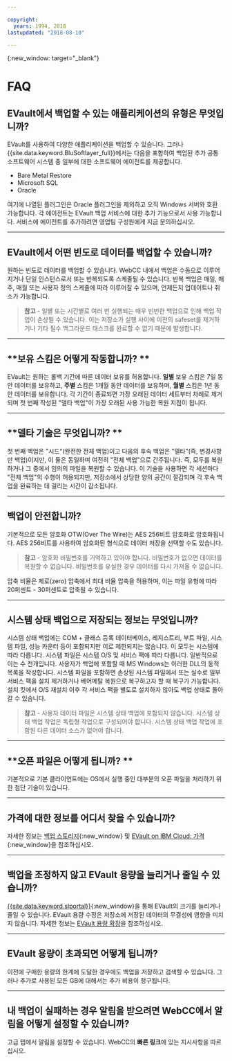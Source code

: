 ```yaml
---

copyright:
  years: 1994, 2018
lastupdated: "2018-08-10"

---
```

{:new_window: target="_blank"}


# FAQ

## **EVault에서 백업할 수 있는 애플리케이션의 유형은 무엇입니까?**

EVault를 사용하여 다양한 애플리케이션을 백업할 수 있습니다. 그러나 {{site.data.keyword.BluSoftlayer_full}}에서는 다음을 포함하여 백업된 추가 공통 소프트웨어 시스템 중 일부에 대한 소프트웨어 에이전트를 제공합니다.

- Bare Metal Restore
- Microsoft SQL
- Oracle

여기에 나열된 플러그인은 Oracle 플러그인을 제외하고 오직 Windows 서버와 호환 가능합니다. 각 에이전트는 EVault 백업 서비스에 대한 추가 기능으로서 사용 가능합니다. 서비스에 에이전트를 추가하려면 영업팀 구성원에게 지금 문의하십시오. 

<hr>

## **EVault에서 어떤 빈도로 데이터를 백업할 수 있습니까?**

원하는 빈도로 데이터를 백업할 수 있습니다. WebCC 내에서 백업은 수동으로 이루어지거나 단일 인스턴스로서 또는 반복되도록 스케줄될 수 있습니다. 반복 백업은 매일, 매주, 매월 또는 사용자 정의 스케줄에 따라 이루어질 수 있으며, 언제든지 업데이트나 취소가 가능합니다.

>**참고** - 일별 또는 시간별로 여러 번 실행되는 매우 빈번한 백업으로 인해 백업 작업이 손상될 수 있습니다. 이는 저장소가 실행 사이에 이전의 safeset를 제거하거나 기타 필수 백그라운드 태스크를 완료할 수 없기 때문에 발생합니다.

<hr>

## **보유 스킴은 어떻게 작동합니까? **

EVault는 원하는 롤백 기간에 따른 데이터 보유를 허용합니다. **일별** 보유 스킴은 7일 동안 데이터를 보유하고, **주별** 스킴은 1개월 동안 데이터를 보유하며, **월별** 스킴은 1년 동안 데이터를 보유합니다. 각 기간이 종료되면 가장 오래된 데이터 세트부터 차례로 제거되며 첫 번째 작성된 "델타 백업"이 가장 오래된 사용 가능한 복원 지점이 됩니다. 

<hr>

## **델타 기술은 무엇입니까? **

첫 번째 백업은 "시드"(완전한 전체 백업)이고 다음의 후속 백업은 "델타"(즉, 변경사항만 백업)이지만, 이 둘은 동일하며 여전히 "전체 백업"으로 간주됩니다. 즉, 모두를 복원하거나 그 중에서 임의의 파일을 복원할 수 있습니다. 이 기술을 사용하면 각 세션마다 "전체 백업"의 수행이 허용되지만, 저장소에서 상당한 양의 공간이 절감되며 각 후속 백업을 완료하는 데 걸리는 시간이 감소됩니다.

<hr>

## **백업이 안전합니까?**

기본적으로 모든 암호화 OTW(Over The Wire)는 AES 256비트 암호화로 암호화됩니다. AES 256비트를 사용하여 암호화된 형식으로
데이터 저장을 선택할 수도 있습니다. 

>**참고** - 암호화 비밀번호를 기억하고 있어야 합니다. 비밀번호가 없으면 데이터를 복원할 수 없습니다. 비밀번호를 유실한 경우 데이터를 다시 가져올 수 없습니다. 

압축 비율은 제로(zero) 압축에서 최대 비율 압축을 허용하며, 이는 파일 유형에 따라 20퍼센트 - 30퍼센트로 압축될 수 있습니다.

<hr>

## **시스템 상태 백업으로 저장되는 정보는 무엇입니까?**

시스템 상태 백업에는 COM + 클래스 등록 데이터베이스, 레지스트리, 부트 파일, 시스템 파일, 성능 카운터 등이 포함되지만 이로 제한되지는 않습니다. 이 모두는 시스템에 따라 다릅니다. 시스템 파일은 시스템 O/S 및 서비스 팩에 따라 다릅니다. 일반적으로 이는 수 천개입니다. 사용자가 백업에 포함할 때 MS Windows는 이러한 DLL의 동적 목록을 작성합니다. 시스템 파일을 포함하면 손상된 시스템 파일에서 또는 실수로 일부 서비스 팩을 설치 제거하거나 베어메탈 복원으로 복구하고자 할 때 복구가 가능합니다. 설치 킷에서 O/S 재설치 이후 각 서비스 팩을 별도로 설치하지 않아도 백업 상태로 돌아갈 수 있습니다.

>**참고** - 사용자 데이터 파일은 시스템 상태 백업에 포함되지 않습니다. 시스템 상태 백업 작업은 독립형 작업으로 구성되어야 합니다. 시스템 상태 백업 작업에 포함된 다른 데이터 소스가 없어야 합니다.

<hr>

## **오픈 파일은 어떻게 됩니까? **

기본적으로 기본 클라이언트에는 OS에서 실행 중인 대부분의 오픈 파일을 처리하기 위한 첨단 기술이 있습니다.

<hr>

## **가격에 대한 정보를 어디서 찾을 수 있습니까?**

자세한 정보는 [백업 스토리지](https://www.ibm.com/cloud/backup-and-restore){:new_window} 및 [EVault on IBM Cloud: 가격](https://www.ibm.com/cloud/evault/pricing){:new_window}을 참조하십시오.

<hr>

## **백업을 조정하지 않고 EVault 용량을 늘리거나 줄일 수 있습니까?**

[{{site.data.keyword.slportal}}](https://control.softlayer.com/){:new_window}을 통해 EVault의 크기를 늘리거나 줄일 수 있습니다. EVault 용량 수정은 저장소에 저장된 데이터의 무결성에 영향을 미치지 않습니다. 자세한 정보는 [EVault 용량 확장](expanding-evault-capacity.html)을 참조하십시오.

<hr>

## **EVault 용량이 초과되면 어떻게 됩니까?**

이전에 구매한 용량의 한계에 도달한 경우에도 백업을 저장하고 검색할 수 있습니다. 그러나 추가로 사용된 모든 GB에 대해서는 추가 비용이 청구됩니다. 

<hr>

## **내 백업이 실패하는 경우 알림을 받으려면 WebCC에서 알림을 어떻게 설정할 수 있습니까?**

고급 탭에서 알림을 설정할 수 있습니다. WebCC의 **빠른 링크**에 있는 지시사항을 따르십시오.
